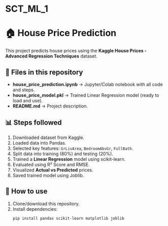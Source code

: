 # SCT_ML_1

# 🏠 House Price Prediction

This project predicts house prices using the **Kaggle House Prices - Advanced Regression Techniques** dataset.

## 📂 Files in this repository
- **house_price_prediction.ipynb** → Jupyter/Colab notebook with all code and steps.
- **house_price_model.pkl** → Trained Linear Regression model (ready to load and use).
- **README.md** → Project description.

## 📊 Steps followed
1. Downloaded dataset from Kaggle.
2. Loaded data into Pandas.
3. Selected key features: `GrLivArea`, `BedroomAbvGr`, `FullBath`.
4. Split data into training (80%) and testing (20%).
5. Trained a **Linear Regression** model using scikit-learn.
6. Evaluated using R² Score and RMSE.
7. Visualized **Actual vs Predicted** prices.
8. Saved trained model using Joblib.

## 🚀 How to use
1. Clone/download this repository.
2. Install dependencies:
   ```bash
   pip install pandas scikit-learn matplotlib joblib
